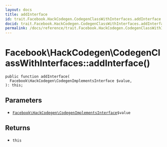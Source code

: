 ```yaml
---
layout: docs
title: addInterface
id: trait.Facebook.HackCodegen.CodegenClassWithInterfaces.addInterface
docid: trait.Facebook.HackCodegen.CodegenClassWithInterfaces.addInterface
permalink: /docs/reference/trait.Facebook.HackCodegen.CodegenClassWithInterfaces.addInterface.md
---
```

# Facebook\\HackCodegen\\CodegenClassWithInterfaces::addInterface()




``` Hack
public function addInterface(
  Facebook\HackCodegen\CodegenImplementsInterface $value,
): this;
```




## Parameters




+ [` Facebook\HackCodegen\CodegenImplementsInterface `](<class.Facebook.HackCodegen.CodegenImplementsInterface.md>)`` $value ``




## Returns




* ` this `